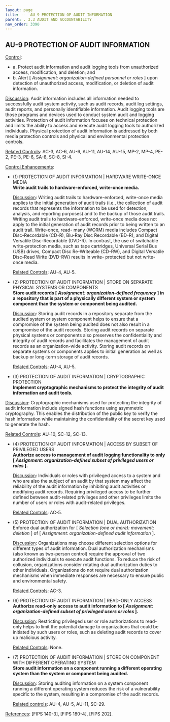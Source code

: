 ```yaml
---
layout: page
title: --  AU-9 PROTECTION OF AUDIT INFORMATION 
parent: . 3.3 AUDIT AND ACCOUNTABILITY
nav_order: 3390 
---
```


## AU-9 PROTECTION OF AUDIT INFORMATION

<ins>Control</ins>:

* a. Protect audit information and audit logging tools from unauthorized access, modification, and deletion; and
* b. Alert [ _Assignment: organization-defined personnel or roles_ ] upon detection of unauthorized access, modification, or deletion of audit information.

<ins>Discussion</ins>: Audit information includes all information needed to successfully audit system activity, such as audit records, audit log settings, audit reports, and personally identifiable information. Audit logging tools are those programs and devices used to conduct system audit and logging activities. Protection of audit information focuses on technical protection and limits the ability to access and execute audit logging tools to authorized individuals. Physical protection of audit information is addressed by both media protection controls and physical and environmental protection controls.

<ins>Related Controls</ins>: AC-3, AC-6, AU-6, AU-11, AU-14, AU-15, MP-2, MP-4, PE-2, PE-3, PE-6, SA-8, SC-8, SI-4.

<ins>Control Enhancements</ins>:

* (1) PROTECTION OF AUDIT INFORMATION | HARDWARE WRITE-ONCE MEDIA<br>
**Write audit trails to hardware-enforced, write-once media.**

    <ins>Discussion</ins>: Writing audit trails to hardware-enforced, write-once media applies to the initial generation of audit trails (i.e., the collection of audit records that represents the information to be used for detection, analysis, and reporting purposes) and to the backup of those audit trails. Writing audit trails to hardware-enforced, write-once media does not apply to the initial generation of audit records prior to being written to an audit trail. Write-once, read- many (WORM) media includes Compact Disc-Recordable (CD-R), Blu-Ray Disc Recordable (BD-R), and Digital Versatile Disc-Recordable (DVD-R). In contrast, the use of switchable write-protection media, such as tape cartridges, Universal Serial Bus (USB) drives, Compact Disc Re-Writeable (CD-RW), and Digital Versatile Disc-Read Write (DVD-RW) results in write- protected but not write-once media.

    <ins>Related Controls</ins>: AU-4, AU-5.

* (2) PROTECTION OF AUDIT INFORMATION | STORE ON SEPARATE PHYSICAL SYSTEMS OR COMPONENTS<br>
**Store audit records [ _Assignment: organization-defined frequency_ ] in a repository that is part of a physically different system or system component than the system or component being audited.**

    <ins>Discussion</ins>: Storing audit records in a repository separate from the audited system or system component helps to ensure that a compromise of the system being audited does not also result in a compromise of the audit records. Storing audit records on separate physical systems or components also preserves the confidentiality and integrity of audit records and facilitates the management of audit records as an organization-wide activity. Storing audit records on separate systems or components applies to initial generation as well as backup or long-term storage of audit records.

    <ins>Related Controls</ins>: AU-4, AU-5.

* (3) PROTECTION OF AUDIT INFORMATION | CRYPTOGRAPHIC PROTECTION<br>
**Implement cryptographic mechanisms to protect the integrity of audit information and audit tools.**

<ins>Discussion</ins>: Cryptographic mechanisms used for protecting the integrity of audit information include signed hash functions using asymmetric cryptography. This enables the distribution of the public key to verify the hash information while maintaining the confidentiality of the secret key used to generate the hash.

<ins>Related Controls</ins>: AU-10, SC-12, SC-13.

* (4) PROTECTION OF AUDIT INFORMATION | ACCESS BY SUBSET OF PRIVILEGED USERS<br>
**Authorize access to management of audit logging functionality to only [ _Assignment: organization-defined subset of privileged users or roles_ ].**

    <ins>Discussion</ins>: Individuals or roles with privileged access to a system and who are also the subject of an audit by that system may affect the reliability of the audit information by inhibiting audit activities or modifying audit records. Requiring privileged access to be further defined between audit-related privileges and other privileges limits the number of users or roles with audit-related privileges.

    <ins>Related Controls</ins>: AC-5.

* (5) PROTECTION OF AUDIT INFORMATION | DUAL AUTHORIZATION<br>
Enforce dual authorization for [ _Selection (one or more): movement; deletion_ ] of [ _Assignment: organization-defined audit information_ ].

    <ins>Discussion</ins>: Organizations may choose different selection options for different types of audit information. Dual authorization mechanisms (also known as two-person control) require the approval of two authorized individuals to execute audit functions. To reduce the risk of collusion, organizations consider rotating dual authorization duties to other individuals. Organizations do not require dual authorization mechanisms when immediate responses are necessary to ensure public and environmental safety.

    <ins>Related Controls</ins>: AC-3.

* (6) PROTECTION OF AUDIT INFORMATION | READ-ONLY ACCESS<br>
**Authorize read-only access to audit information to [ _Assignment: organization-defined subset of privileged users or roles_ ].**

    <ins>Discussion</ins>: Restricting privileged user or role authorizations to read-only helps to limit the potential damage to organizations that could be initiated by such users or roles, such as deleting audit records to cover up malicious activity.

    <ins>Related Controls</ins>: None.

* (7) PROTECTION OF AUDIT INFORMATION | STORE ON COMPONENT WITH DIFFERENT OPERATING
SYSTEM<br>
**Store audit information on a component running a different operating system than the system or component being audited.**

    <ins>Discussion</ins>: Storing auditing information on a system component running a different operating system reduces the risk of a vulnerability specific to the system, resulting in a compromise of the audit records.

    <ins>Related controls</ins>: AU-4, AU-5, AU-11, SC-29.

<ins>References</ins>: [FIPS 140-3], [FIPS 180-4], [FIPS 202].

